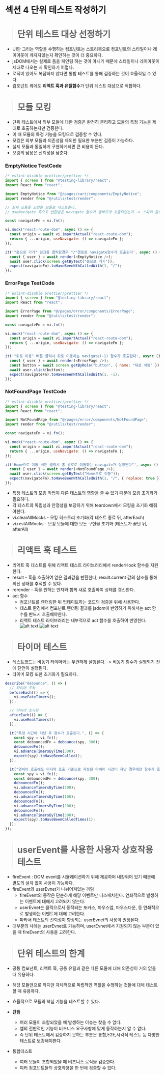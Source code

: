 # 섹션 4 단위 테스트 작성하기

> # 단위 테스트 대상 선정하기

- UI만 그리는 역할을 수행하는 컴포넌트는 스토리북으로 컴포넌트의 스타일이나 레이아웃이 깨지지않는지 확인하는 것이 더 중요하다.
- jsDOM에서는 실제로 돔을 페인팅 하는 것이 아니기 때문에 스타일이나 레이아웃이 제대로 나오는 지 확인하기 어렵다.
- 로직이 있어도 복잡하지 않다면 통합 테스트를 통해 검증하는 것이 효울적일 수 있다.
- 컴포넌트 외에도 **리액트 훅과 유틸함수**가 단위 테스트 대상으로 적합하다.

> # 모듈 모킹

- 단위 테스트에서 외부 모듈에 대한 검증은 완전히 분리하고 모듈의 특정 기능을 제대로 호출하는지만 검증한다.
- 이 때 모듈의 특정 기능을 모킹으로 검증할 수 있다.
- 모킹은 외부 모듈과 의존성을 제외한 필요한 부분만 검증이 가능하다.
- 실제 모듈과 동일하게 구현하게되면 큰 비용이 든다.
- 모킹의 남용은 신뢰성을 낮춘다.

### EmptyNotice TestCode

```js
/* eslint-disable prettier/prettier */
import { screen } from "@testing-library/react";
import React from "react";

import EmptyNotice from "@/pages/cart/components/EmptyNotice";
import render from "@/utils/test/render";

// 실제 모듈을 모킹한 모듈로 테스트한다.
// useNavigate 훅으로 반환받은 navigate 함수가 올바르게 호출되었는가 -> 스파이 함수

const navigateFn = vi.fn();

vi.mock("react-route-dom", async () => {
  const origin = await vi.importActual("react-route-dom");
  return { ...origin, useNavigate: () => navigateFn };
});

it('"홈으로 가기" 링크를 클릭할경우 "/"경로로 navigate함수가 호출된다', async () => {
  const { user } = await render(<EmptyNotice />);
  await user.click(screen.getByText("홈으로 가기"));
  expect(navigateFn).toHaveBeenNthCalledWith(1, "/");
});
```

### ErrorPage TestCode

```js
/* eslint-disable prettier/prettier */
import { screen } from "@testing-library/react";
import React from "react";

import ErrorPage from "@/pages/error/components/ErrorPage";
import render from "@/utils/test/render";

const navigateFn = vi.fn();

vi.mock("react-route-dom", async () => {
  const origin = await vi.importActual("react-route-dom");
  return { ...origin, useNavigate: () => navigateFn };
});

it('"뒤로 이동" 버튼 클릭시 뒤로 이동하는 navigate(-1) 함수가 호출된다', async () => {
  const { user } = await render(<ErrorPage />);
  const button = await screen.getByRole("button", { name: "뒤로 이동" });
  await user.click(button);
  expect(navigateFn).toHaveBeenNthCalledWith(1, -1);
});
```

### NotFoundPage TestCode

```js
/* eslint-disable prettier/prettier */
import { screen } from "@testing-library/react";
import React from "react";

import NotFoundPage from "@/pages/error/components/NotFoundPage";
import render from "@/utils/test/render";

const navigateFn = vi.fn();

vi.mock("react-route-dom", async () => {
  const origin = await vi.importActual("react-route-dom");
  return { ...origin, useNavigate: () => navigateFn };
});

it('Home으로 이동 버튼 클릭시 홈 경로로 이동하는 navigate가 실행된다"', async () => {
  const { user } = await render(<NotFoundPage />);
  await user.click(screen.getByText("Home으로 이동"));
  expect(navigateFn).toHaveBeenNthCalledWith(1, "/", { replace: true });
});
```

- 특정 테스트의 모킹 작업이 다른 테스트의 영향을 줄 수 있기 때문에 모킹 초기화가 필요하다.
- 각 테스트의 독립성과 안정성을 보장하기 위해 teardown에서 모킹을 초기화 해줘야한다.
- vi.clearAllMocks - 모킹 히스토리 초기화(각 테스트 종료 뒤, afterEach)
- vi.restAllMocks - 모킹 모듈에 대한 모든 구현을 초기화 (테스트가 끝난 뒤, afterAll)

> # 리액트 훅 테스트

- 리액트 훅 테스트를 위해 리액트 테스트 라이브러리에서 renderHook 함수를 지원한다.
- result - 훅을 호출하여 얻은 결과값을 반환한다, result.current 값의 참조를 통해 최신 상태를 추적할 수 있다.
- rerender - 훅을 원하는 인자와 함께 새로 호출하여 상태를 갱신한다.
- act 함수
  - 컴포넌트를 렌더링한 뒤 업데이트하는 코드의 검증을 위해 사용한다.
  - 테스트 환경에서 컴포넌트 렌더링 결과를 jsdom에 반영하기 위해서는 act 함수를 반드시 호출해야한다.
  - 리액트 테스트 라이브러리는 내부적으로 act 함수를 호출하여 반영한다.
    ![alt text](test_fail.png)
    ![alt text](test_success.png)

> # 타이머 테스트

- 테스트코드는 비동기 타이머와는 무관하게 실행된다. -> 비동기 함수가 실행되기 전에 단언이 실행된다.
- 타이머 모킹 또한 초기화가 필요하다.

```js
describe("debounce", () => {
  // 타이머 조작
  beforeEach(() => {
    vi.useFakeTimers();
  });

  // 타이머 초기화
  afterEach(() => {
    vi.useRealTimers();
  });

  it("특정 시간이 지난 후 함수가 호출된다.", () => {
    const spy = vi.fn();
    const debouncedFn = debounce(spy, 300);
    debouncedFn();
    vi.advanceTimersByTime(300);
    expect(spy).toHaveBeenCalled();
  });

  it("연이어 호출해도 마지막 호출 기준으로 지정된 타이머 시간이 지난 경우에만 함수가 호출된다.", () => {
    const spy = vi.fn();
    const debouncedFn = debounce(spy, 300);
    debouncedFn();
    vi.advanceTimersByTime(200);
    debouncedFn();
    vi.advanceTimersByTime(100);
    debouncedFn();
    vi.advanceTimersByTime(200);
    debouncedFn();
    vi.advanceTimersByTime(300);
    expect(spy).toHaveBeenCalledTimes(1);
  });
});
```

> # userEvent를 사용한 사용자 상호작용 테스트

- fireEvent : DOM event를 시뮬레이션하기 위헤 제공하며 내장되어 있기 때문에 별도의 설치 없이 사용이 가능하다.
- fireEvent와 userEvnet가 나뉘어져있는 까닭
  - fireEvent의 동작은 단순하게 해당 이벤트만 디스패치한다. 연쇄적으로 발생하는 이벤트에 대해서 고려되지 않는다.
  - userEvnet는 클릭으로서 동작되는 포커스, 마우스업, 마우스다운, 등 연쇄적으로 발생하는 이벤트에 대해 고려한다.
  - 따라서 테스트의 신뢰성이 향상되는 userEvnet의 사용이 권장된다.
- 대부분의 사례는 userEvnet로 가능하며, userEvnet에서 지원되지 않는 부분이 있을 때 fireEvent의 사용을 고려한다.

> # 단위 테스트의 한계

- 공통 컴포넌트, 리액트 훅, 공통 유틸과 같은 다른 모듈에 대해 의존성이 거의 없을 때 유용하다.
- 해당 모듈만으로 작지만 자체적으로 독립적인 역할을 수행하는 것들에 대해 테스트할 때 유용하다.
- 효율적으로 모듈의 핵심 기능을 테스트할 수 있다.
- **단점**

  - 여러 모듈이 조합되었을 때 발생하는 이슈는 찾을 수 없다.
  - 앱의 전반적인 기능이 비즈니스 요구사항에 맞게 동작하는지 알 수 없다.
  - 즉 단위 테스트에서 검증하지 못하는 부분은 통합,E2E,시각적 테스트 등 다양한 테스트로 보강해야한다.

- 통합테스트
  - 여러 모듈이 조합되었을 때 비즈니스 로직을 검증한다.
  - 여러 컴포넌트들의 상호작용을 한 번에 검증할 수 있다.
